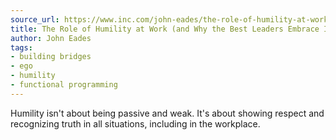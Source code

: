 ```yaml
---
source_url: https://www.inc.com/john-eades/the-role-of-humility-at-work-and-why-best-leaders-embrace-it.html
title: The Role of Humility at Work (and Why the Best Leaders Embrace It)
author: John Eades
tags:
- building bridges
- ego
- humility
- functional programming
---
```


Humility isn\'t about being passive and weak. It\'s about showing respect and recognizing truth in all situations, including in the workplace. 
